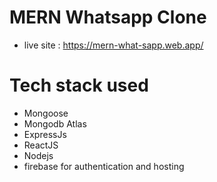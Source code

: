 # MERN Whatsapp Clone
- live site : https://mern-what-sapp.web.app/

# Tech stack used
- Mongoose
- Mongodb Atlas
- ExpressJs
- ReactJS
- Nodejs
- firebase for authentication and hosting